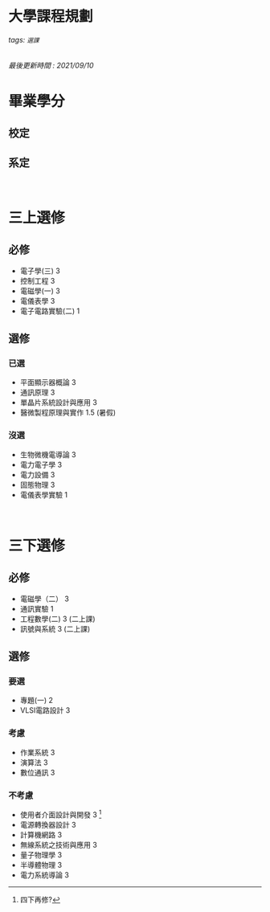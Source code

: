 # 大學課程規劃
###### tags: `選課`
###### 最後更新時間 : 2021/09/10

# 畢業學分
## 校定


## 系定
<br>

# 三上選修
## 必修
- 電子學(三) 3
- 控制工程 3
- 電磁學(一) 3
- 電儀表學 3
- 電子電路實驗(二) 1

## 選修
### 已選
- 平面顯示器概論 3
- 通訊原理 3
- 單晶片系統設計與應用 3
- 醫微製程原理與實作	1.5 (暑假)

### 沒選
- 生物微機電導論 3
- 電力電子學 3
- 電力設備 3
- 固態物理 3
- 電儀表學實驗 1

<br>

# 三下選修
## 必修
- 電磁學（二） 3
- 通訊實驗  1
- 工程數學(二) 3 (二上課)
- 訊號與系統 3 (二上課)

## 選修
### 要選
- 專題(一) 2
- VLSI電路設計 3

### 考慮
- 作業系統 3
- 演算法 3
- 數位通訊 3


### 不考慮
- 使用者介面設計與開發 3 [^first]
- 電源轉換器設計 3
- 計算機網路 3
- 無線系統之技術與應用 3
- 量子物理學 3
- 半導體物理 3
- 電力系統導論 3

[^first]: 四下再修?